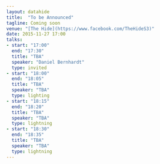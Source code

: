 ```yaml
---
layout: datahide
title:  "To be Announced"
tagline: Coming soon
venue: "[The Hide](https://www.facebook.com/TheHideS3)"
date: 2015-11-27 17:00
talks:
- start: "17:00"
  end: "17:30"
  title: "TBA"
  speaker: "Daniel Bernhardt"
  type: invited
- start: "18:00"
  end: "18:05"
  title: "TBA"
  speaker: "TBA"
  type: lighting
- start: "18:15"
  end: "18:20"
  title: "TBA"
  speaker: "TBA"
  type: lightning
- start: "18:30"
  end: "18:35"
  title: "TBA"
  speaker: "TBA"
  type: lightning
---
```





